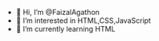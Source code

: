- 👋 Hi, I’m @FaizalAgathon
- 👀 I’m interested in HTML,CSS,JavaScript
- 🌱 I’m currently learning HTML
<!---
FaizalAgathon/FaizalAgathon is a ✨ special ✨ repository because its `README.md` (this file) appears on your GitHub profile.
You can click the Preview link to take a look at your changes.
--->

